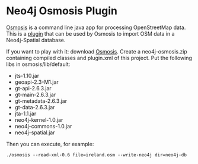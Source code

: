 Neo4j Osmosis Plugin
=============
 
[Osmosis](http://wiki.openstreetmap.org/wiki/Osmosis) is a command line java app for processing OpenStreetMap data.
This is a [plugin](http://wiki.openstreetmap.org/wiki/Osmosis/WritingPlugins) that can be used by Osmosis to 
import OSM data in a Neo4j-Spatial database.

If you want to play with it: download [Osmosis](http://dev.openstreetmap.org/~bretth/osmosis-build/osmosis-bin-latest.zip).
Create a neo4j-osmosis.zip containing compiled classes and plugin.xml of this project.
Put the following libs in osmosis/lib/default:

* jts-1.10.jar
* geoapi-2.3-M1.jar
* gt-api-2.6.3.jar
* gt-main-2.6.3.jar
* gt-metadata-2.6.3.jar
* gt-data-2.6.3.jar
* jta-1.1.jar
* neo4j-kernel-1.0.jar
* neo4j-commons-1.0.jar
* neo4j-spatial.jar

Then you can execute, for example:

	./osmosis --read-xml-0.6 file=ireland.osm --write-neo4j dir=neo4j-db
